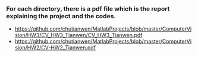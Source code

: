 ### For each directory, there is a pdf file which is the report explaining the project and the codes. 
- https://github.com/chutianwen/MatlabProjects/blob/master/ComputerVision/HW3/CV_HW3_Tianwen/CV_HW3_Tianwen.pdf
- https://github.com/chutianwen/MatlabProjects/blob/master/ComputerVision/HW2/CV-HW2_Tianwen.pdf
